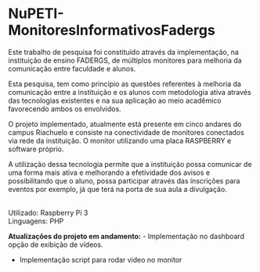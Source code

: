 # <b>NuPETI-MonitoresInformativosFadergs</b>

Este trabalho de pesquisa foi constituído através da implementação, na instituição de ensino FADERGS, de múltiplos monitores para melhoria da comunicação entre faculdade e alunos.

Esta pesquisa, tem como princípio as questões referentes à melhoria da comunicação entre a instituição e os alunos com metodologia ativa através das tecnologias existentes e na sua aplicação ao meio acadêmico favorecendo ambos os envolvidos.

O projeto implementado, atualmente está presente em cinco andares do campus Riachuelo e consiste na conectividade de monitores conectados via rede da instituição. O monitor utilizando uma placa RASPBERRY e software próprio. 

A utilização dessa tecnologia permite que a instituição possa comunicar de uma forma mais ativa e melhorando a efetividade dos avisos e possibilitando que o aluno, possa participar através das inscrições para eventos por exemplo, já que terá na porta de sua aula a divulgação.

<br>
Utilizado: Raspberry Pi 3<br>
Linguagens: PHP
<br>

<b>Atualizações do projeto em andamento:</b> - Implementação no dashboard  opção de exibição de vídeos.<br>
- Implementação script para rodar video no monitor

